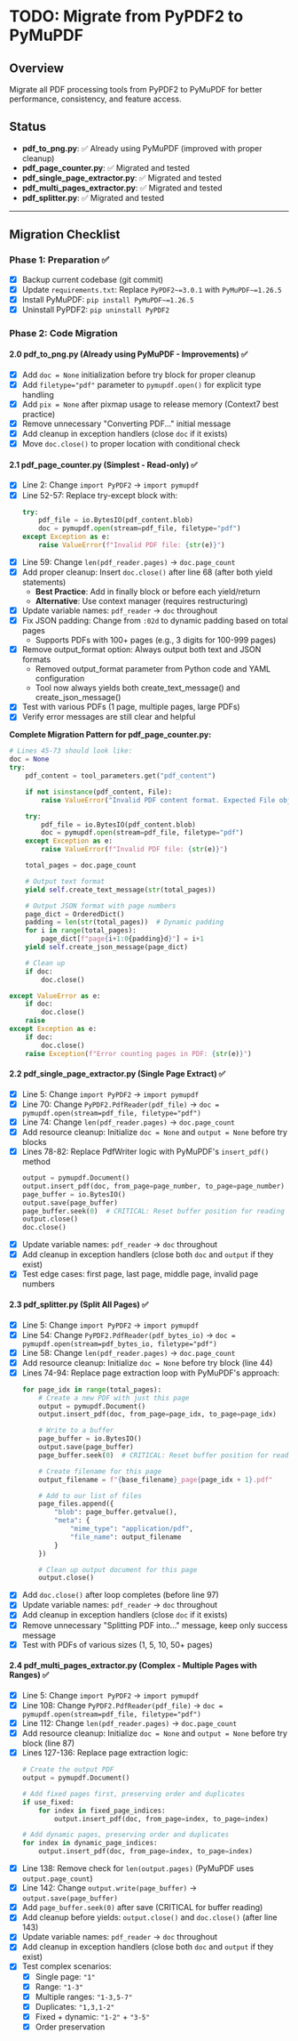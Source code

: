 # TODO: Migrate from PyPDF2 to PyMuPDF

## Overview
Migrate all PDF processing tools from PyPDF2 to PyMuPDF for better performance, consistency, and feature access.

## Status
- **pdf_to_png.py**: ✅ Already using PyMuPDF (improved with proper cleanup)
- **pdf_page_counter.py**: ✅ Migrated and tested
- **pdf_single_page_extractor.py**: ✅ Migrated and tested
- **pdf_multi_pages_extractor.py**: ✅ Migrated and tested
- **pdf_splitter.py**: ✅ Migrated and tested

---

## Migration Checklist

### Phase 1: Preparation ✅
- [x] Backup current codebase (git commit)
- [x] Update `requirements.txt`: Replace `PyPDF2~=3.0.1` with `PyMuPDF~=1.26.5`
- [x] Install PyMuPDF: `pip install PyMuPDF~=1.26.5`
- [x] Uninstall PyPDF2: `pip uninstall PyPDF2`

### Phase 2: Code Migration

#### 2.0 pdf_to_png.py (Already using PyMuPDF - Improvements) ✅
- [x] Add `doc = None` initialization before try block for proper cleanup
- [x] Add `filetype="pdf"` parameter to `pymupdf.open()` for explicit type handling
- [x] Add `pix = None` after pixmap usage to release memory (Context7 best practice)
- [x] Remove unnecessary "Converting PDF..." initial message
- [x] Add cleanup in exception handlers (close `doc` if it exists)
- [x] Move `doc.close()` to proper location with conditional check

#### 2.1 pdf_page_counter.py (Simplest - Read-only) ✅
- [x] Line 2: Change `import PyPDF2` → `import pymupdf`
- [x] Line 52-57: Replace try-except block with:
  ```python
  try:
      pdf_file = io.BytesIO(pdf_content.blob)
      doc = pymupdf.open(stream=pdf_file, filetype="pdf")
  except Exception as e:
      raise ValueError(f"Invalid PDF file: {str(e)}")
  ```
- [x] Line 59: Change `len(pdf_reader.pages)` → `doc.page_count`
- [x] Add proper cleanup: Insert `doc.close()` after line 68 (after both yield statements)
  - **Best Practice**: Add in finally block or before each yield/return
  - **Alternative**: Use context manager (requires restructuring)
- [x] Update variable names: `pdf_reader` → `doc` throughout
- [x] Fix JSON padding: Change from `:02d` to dynamic padding based on total pages
  - Supports PDFs with 100+ pages (e.g., 3 digits for 100-999 pages)
- [x] Remove output_format option: Always output both text and JSON formats
  - Removed output_format parameter from Python code and YAML configuration
  - Tool now always yields both create_text_message() and create_json_message()
- [x] Test with various PDFs (1 page, multiple pages, large PDFs)
- [x] Verify error messages are still clear and helpful

**Complete Migration Pattern for pdf_page_counter.py:**
```python
# Lines 45-73 should look like:
doc = None
try:
    pdf_content = tool_parameters.get("pdf_content")

    if not isinstance(pdf_content, File):
        raise ValueError("Invalid PDF content format. Expected File object.")

    try:
        pdf_file = io.BytesIO(pdf_content.blob)
        doc = pymupdf.open(stream=pdf_file, filetype="pdf")
    except Exception as e:
        raise ValueError(f"Invalid PDF file: {str(e)}")

    total_pages = doc.page_count

    # Output text format
    yield self.create_text_message(str(total_pages))

    # Output JSON format with page numbers
    page_dict = OrderedDict()
    padding = len(str(total_pages))  # Dynamic padding
    for i in range(total_pages):
        page_dict[f"page{i+1:0{padding}d}"] = i+1
    yield self.create_json_message(page_dict)

    # Clean up
    if doc:
        doc.close()

except ValueError as e:
    if doc:
        doc.close()
    raise
except Exception as e:
    if doc:
        doc.close()
    raise Exception(f"Error counting pages in PDF: {str(e)}")
```

#### 2.2 pdf_single_page_extractor.py (Single Page Extract) ✅
- [x] Line 5: Change `import PyPDF2` → `import pymupdf`
- [x] Line 70: Change `PyPDF2.PdfReader(pdf_file)` → `doc = pymupdf.open(stream=pdf_file, filetype="pdf")`
- [x] Line 74: Change `len(pdf_reader.pages)` → `doc.page_count`
- [x] Add resource cleanup: Initialize `doc = None` and `output = None` before try blocks
- [x] Lines 78-82: Replace PdfWriter logic with PyMuPDF's `insert_pdf()` method
  ```python
  output = pymupdf.Document()
  output.insert_pdf(doc, from_page=page_number, to_page=page_number)
  page_buffer = io.BytesIO()
  output.save(page_buffer)
  page_buffer.seek(0)  # CRITICAL: Reset buffer position for reading
  output.close()
  doc.close()
  ```
- [x] Update variable names: `pdf_reader` → `doc` throughout
- [x] Add cleanup in exception handlers (close both `doc` and `output` if they exist)
- [x] Test edge cases: first page, last page, middle page, invalid page numbers

#### 2.3 pdf_splitter.py (Split All Pages) ✅
- [x] Line 5: Change `import PyPDF2` → `import pymupdf`
- [x] Line 54: Change `PyPDF2.PdfReader(pdf_bytes_io)` → `doc = pymupdf.open(stream=pdf_bytes_io, filetype="pdf")`
- [x] Line 58: Change `len(pdf_reader.pages)` → `doc.page_count`
- [x] Add resource cleanup: Initialize `doc = None` before try block (line 44)
- [x] Lines 74-94: Replace page extraction loop with PyMuPDF's approach:
  ```python
  for page_idx in range(total_pages):
      # Create a new PDF with just this page
      output = pymupdf.Document()
      output.insert_pdf(doc, from_page=page_idx, to_page=page_idx)

      # Write to a buffer
      page_buffer = io.BytesIO()
      output.save(page_buffer)
      page_buffer.seek(0)  # CRITICAL: Reset buffer position for reading

      # Create filename for this page
      output_filename = f"{base_filename}_page{page_idx + 1}.pdf"

      # Add to our list of files
      page_files.append({
          "blob": page_buffer.getvalue(),
          "meta": {
              "mime_type": "application/pdf",
              "file_name": output_filename
          }
      })

      # Clean up output document for this page
      output.close()
  ```
- [x] Add `doc.close()` after loop completes (before line 97)
- [x] Update variable names: `pdf_reader` → `doc` throughout
- [x] Add cleanup in exception handlers (close `doc` if it exists)
- [x] Remove unnecessary "Splitting PDF into..." message, keep only success message
- [x] Test with PDFs of various sizes (1, 5, 10, 50+ pages)

#### 2.4 pdf_multi_pages_extractor.py (Complex - Multiple Pages with Ranges) ✅
- [x] Line 5: Change `import PyPDF2` → `import pymupdf`
- [x] Line 108: Change `PyPDF2.PdfReader(pdf_file)` → `doc = pymupdf.open(stream=pdf_file, filetype="pdf")`
- [x] Line 112: Change `len(pdf_reader.pages)` → `doc.page_count`
- [x] Add resource cleanup: Initialize `doc = None` and `output = None` before try block (line 87)
- [x] Lines 127-136: Replace page extraction logic:
  ```python
  # Create the output PDF
  output = pymupdf.Document()

  # Add fixed pages first, preserving order and duplicates
  if use_fixed:
      for index in fixed_page_indices:
          output.insert_pdf(doc, from_page=index, to_page=index)

  # Add dynamic pages, preserving order and duplicates
  for index in dynamic_page_indices:
      output.insert_pdf(doc, from_page=index, to_page=index)
  ```
- [x] Line 138: Remove check for `len(output.pages)` (PyMuPDF uses `output.page_count`)
- [x] Line 142: Change `output.write(page_buffer)` → `output.save(page_buffer)`
- [x] Add `page_buffer.seek(0)` after save (CRITICAL for buffer reading)
- [x] Add cleanup before yields: `output.close()` and `doc.close()` (after line 143)
- [x] Update variable names: `pdf_reader` → `doc` throughout
- [x] Add cleanup in exception handlers (close both `doc` and `output` if they exist)
- [x] Test complex scenarios:
  - [x] Single page: `"1"`
  - [x] Range: `"1-3"`
  - [x] Multiple ranges: `"1-3,5-7"`
  - [x] Duplicates: `"1,3,1-2"`
  - [x] Fixed + dynamic: `"1-2"` + `"3-5"`
  - [x] Order preservation